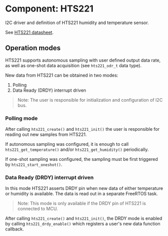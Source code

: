 # Component: HTS221
I2C driver and definition of HTS221 humidity and temperature sensor.

See [HTS221 datasheet](https://www.st.com/resource/en/datasheet/hts221.pdf).

## Operation modes
HTS221 supports autonomous sampling with user defined output data rate, as well as one-shot data acquisition (see `hts221_odr_t` data type).

New data from HTS221 can be obtained in two modes:

1. Polling
2. Data Ready (DRDY) interrupt driven

> Note: The user is responsible for initialization and configuration of I2C bus.

### Polling mode
After calling `hts221_create()` and `hts221_init()` the user is responsible for reading out new samples from HTS221.

If autonomous sampling was configured, it is enough to call `hts221_get_temperature()` and/or `hts221_get_humidity()` periodically.

If one-shot sampling was configured, the sampling must be first triggered by `hts221_start_oneshot()`.

### Data Ready (DRDY) interrupt driven
In this mode HTS221 asserts DRDY pin when new data of either temperature or humidity is available. The data is read out in a separate FreeRTOS task.

> Note: This mode is only available if the DRDY pin of HTS221 is connected to MCU.

After calling `hts221_create()` and `hts221_init()`, the DRDY mode is enabled by calling `hts221_drdy_enable()` which registers a user's new data function callback.


